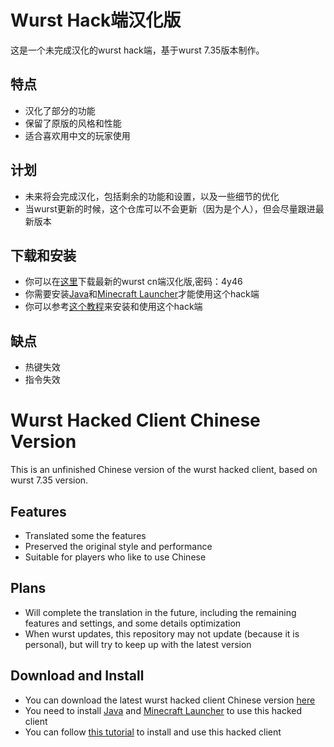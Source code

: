 # Wurst Hack端汉化版

这是一个未完成汉化的wurst hack端，基于wurst 7.35版本制作。

## 特点

- 汉化了部分的功能
- 保留了原版的风格和性能
- 适合喜欢用中文的玩家使用

## 计划

- 未来将会完成汉化，包括剩余的功能和设置，以及一些细节的优化
- 当wurst更新的时候，这个仓库可以不会更新（因为是个人），但会尽量跟进最新版本

## 下载和安装

- 你可以在[这里](https://wwfb.lanzoue.com/iTnkp0xjveoh)下载最新的wurst cn端汉化版,密码：4y46
- 你需要安装[Java](https://www.java.com/)和[Minecraft Launcher](https://www.minecraft.net/)才能使用这个hack端
- 你可以参考[这个教程](https://www.wurstclient.net/tutorials/installation/)来安装和使用这个hack端
## 缺点
- 热键失效
- 指令失效

# Wurst Hacked Client Chinese Version

This is an unfinished Chinese version of the wurst hacked client, based on wurst 7.35 version.

## Features

- Translated some the features
- Preserved the original style and performance
- Suitable for players who like to use Chinese

## Plans

- Will complete the translation in the future, including the remaining features and settings, and some details optimization
- When wurst updates, this repository may not update (because it is personal), but will try to keep up with the latest version

## Download and Install

- You can download the latest wurst hacked client Chinese version [here](https://wwfb.lanzoue.com/iTnkp0xjveoh)
- You need to install [Java](https://www.java.com/) and [Minecraft Launcher](https://www.minecraft.net/) to use this hacked client
- You can follow [this tutorial](https://www.wurstclient.net/tutorials/installation/) to install and use this hacked client
